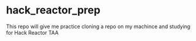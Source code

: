 # hack_reactor_prep

This repo will give me practice cloning a repo on my machince and studying for Hack Reactor TAA 